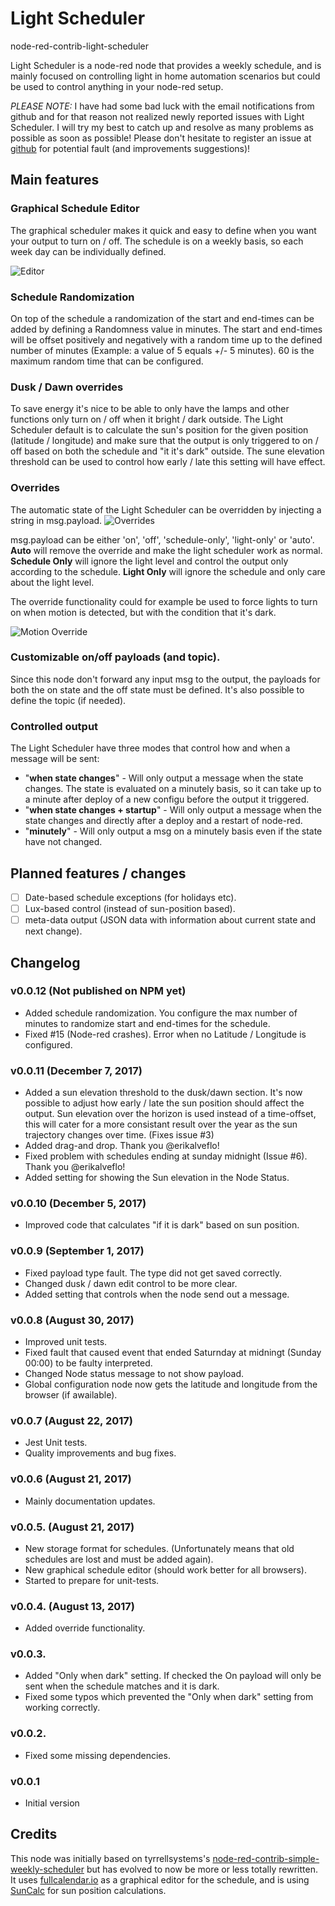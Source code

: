 # Light Scheduler

node-red-contrib-light-scheduler

Light Scheduler is a node-red node that provides a weekly schedule, and is mainly focused on controlling light in home automation scenarios but could be used to control anything in your node-red setup.

_PLEASE NOTE:_ I have had some bad luck with the email notifications from github and for that reason not realized newly reported issues with Light Scheduler. I will try my best to catch up and resolve as many problems as possible as soon as possible! Please don't hesitate to register an issue at [github](https://github.com/niklaswall/node-red-contrib-light-scheduler/issues) for potential fault (and improvements suggestions)!

## Main features

### Graphical Schedule Editor

The graphical scheduler makes it quick and easy to define when you want your output to turn on / off.
The schedule is on a weekly basis, so each week day can be individually defined.

![Editor](https://raw.githubusercontent.com/niklaswall/node-red-contrib-light-scheduler/master/screenshots/editor.png 'Editor')

### Schedule Randomization

On top of the schedule a randomization of the start and end-times can be added by defining a Randomness value in minutes. The start and end-times will be offset positively and negatively with a random time up to the defined number of minutes (Example: a value of 5 equals +/- 5 minutes). 60 is the maximum random time that can be configured.

### Dusk / Dawn overrides

To save energy it's nice to be able to only have the lamps and other functions only turn on / off when it bright / dark outside.
The Light Scheduler default is to calculate the sun's position for the given position (latitude / longitude) and make sure that the output is only triggered to on / off based on both the schedule and "it it's dark" outside. The sune elevation threshold can be used to control how early / late this setting will have effect.

### Overrides

The automatic state of the Light Scheduler can be overridden by injecting a string in msg.payload.
![Overrides](https://github.com/niklaswall/node-red-contrib-light-scheduler/raw/master/screenshots/override.png 'Overrides')

msg.payload can be either 'on', 'off', 'schedule-only', 'light-only' or 'auto'. **Auto** will remove the override and make the light scheduler work as normal. **Schedule Only** will ignore the light level and control the output only according to the schedule. **Light Only** will ignore the schedule and only care about the light level.

The override functionality could for example be used to force lights to turn on when motion is detected, but with the condition that it's dark.

![Motion Override](https://raw.githubusercontent.com/niklaswall/node-red-contrib-light-scheduler/master/screenshots/motion_override.png 'Motion Override')

### Customizable on/off payloads (and topic).

Since this node don't forward any input msg to the output, the payloads for both the on state and the off state must be defined. It's also possible to define the topic (if needed).

### Controlled output

The Light Scheduler have three modes that control how and when a message will be sent:

- "**when state changes**" - Will only output a message when the state changes. The state is evaluated on a minutely basis, so it can take up to a minute after deploy of a new configu before the output it triggered.
- "**when state changes + startup**" - Will only output a message when the state changes and directly after a deploy and a restart of node-red.
- "**minutely**" - Will only output a msg on a minutely basis even if the state have not changed.

## Planned features / changes

- [ ] Date-based schedule exceptions (for holidays etc).
- [ ] Lux-based control (instead of sun-position based).
- [ ] meta-data output (JSON data with information about current state and next change).

## Changelog

### v0.0.12 (Not published on NPM yet)

- Added schedule randomization. You configure the max number of minutes to randomize start and end-times for the schedule.
- Fixed #15 (Node-red crashes). Error when no Latitude / Longitude is configured.

### v0.0.11 (December 7, 2017)

- Added a sun elevation threshold to the dusk/dawn section. It's now possible to adjust how early / late the sun position should affect the output. Sun elevation over the horizon is used instead of a time-offset, this will cater for a more consistant result over the year as the sun trajectory changes over time. (Fixes issue #3)
- Added drag-and drop. Thank you @erikalveflo!
- Fixed problem with schedules ending at sunday midnight (Issue #6). Thank you @erikalveflo!
- Added setting for showing the Sun elevation in the Node Status.

### v0.0.10 (December 5, 2017)

- Improved code that calculates "if it is dark" based on sun position.

### v0.0.9 (September 1, 2017)

- Fixed payload type fault. The type did not get saved correctly.
- Changed dusk / dawn edit control to be more clear.
- Added setting that controls when the node send out a message.

### v0.0.8 (August 30, 2017)

- Improved unit tests.
- Fixed fault that caused event that ended Saturnday at midningt (Sunday 00:00) to be faulty interpreted.
- Changed Node status message to not show payload.
- Global configuration node now gets the latitude and longitude from the browser (if awailable).

### v0.0.7 (August 22, 2017)

- Jest Unit tests.
- Quality improvements and bug fixes.

### v0.0.6 (August 21, 2017)

- Mainly documentation updates.

### v0.0.5. (August 21, 2017)

- New storage format for schedules. (Unfortunately means that old schedules are lost and must be added again).
- New graphical schedule editor (should work better for all browsers).
- Started to prepare for unit-tests.

### v0.0.4. (August 13, 2017)

- Added override functionality.

### v0.0.3.

- Added "Only when dark" setting. If checked the On payload will only be sent when the schedule matches and it is dark.
- Fixed some typos which prevented the "Only when dark" setting from working correctly.

### v0.0.2.

- Fixed some missing dependencies.

### v0.0.1

- Initial version

## Credits

This node was initially based on tyrrellsystems's [node-red-contrib-simple-weekly-scheduler](https://github.com/tyrrellsystems/node-red-contrib-simple-weekly-scheduler) but has evolved to now be more or less totally rewritten. It uses [fullcalendar.io](https://fullcalendar.io/) as a graphical editor for the schedule, and is using [SunCalc](https://github.com/mourner/suncalc) for sun position calculations.

